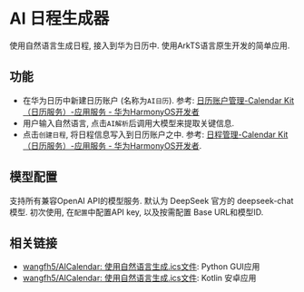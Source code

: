 # AI 日程生成器

使用自然语言生成日程, 接入到华为日历中. 使用ArkTS语言原生开发的简单应用. 

## 功能
- 在华为日历中新建日历账户 (名称为`AI日历`). 参考: [日历账户管理-Calendar Kit（日历服务）-应用服务 - 华为HarmonyOS开发者](https://developer.huawei.com/consumer/cn/doc/harmonyos-guides/calendarmanager-calendar-developer)
- 用户输入自然语言, 点击`AI解析`后调用大模型来提取关键信息. 
- 点击`创建日程`, 将日程信息写入到日历账户之中. 参考: [日程管理-Calendar Kit（日历服务）-应用服务 - 华为HarmonyOS开发者](https://developer.huawei.com/consumer/cn/doc/harmonyos-guides/calendarmanager-event-developer). 

## 模型配置
支持所有兼容OpenAI API的模型服务. 默认为 DeepSeek 官方的 deepseek-chat 模型. 
初次使用, 在`配置`中配置API key, 以及按需配置 Base URL和模型ID. 

## 相关链接
- [wangfh5/AICalendar: 使用自然语言生成.ics文件](https://github.com/wangfh5/AICalendar): Python GUI应用
- [wangfh5/AICalendar: 使用自然语言生成.ics文件](https://github.com/wangfh5/AICalendar): Kotlin 安卓应用